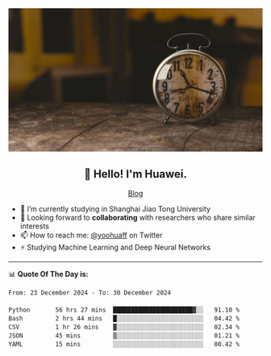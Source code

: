 <div align="center">
  <a href="https://github.com/JHW5981">
    <img src="./assets/background.jpg">
  </a>
</div>

<h2 align="center">👋 Hello! I'm Huawei.</h2>
<p align="center">
  <a href="https://blog.csdn.net/Edward__J?spm=1000.2115.3001.5343">Blog</a>
</p>


- 🔭 I’m currently studying in Shanghai Jiao Tong University
- 💬 Looking forward to **collaborating** with researchers who share similar interests
- 📫 How to reach me: [@yoohuaff](https://twitter.com/yoohuaff) on Twitter
- ⚡ Studying Machine Learning and Deep Neural Networks

-------
📊 **Quote Of The Day is:**
<!--START_SECTION:waka-->

```txt
From: 23 December 2024 - To: 30 December 2024

Python       56 hrs 27 mins  ██████████████████████▓░░   91.10 %
Bash         2 hrs 44 mins   █░░░░░░░░░░░░░░░░░░░░░░░░   04.42 %
CSV          1 hr 26 mins    ▓░░░░░░░░░░░░░░░░░░░░░░░░   02.34 %
JSON         45 mins         ▒░░░░░░░░░░░░░░░░░░░░░░░░   01.21 %
YAML         15 mins         ░░░░░░░░░░░░░░░░░░░░░░░░░   00.42 %
```

<!--END_SECTION:waka-->
